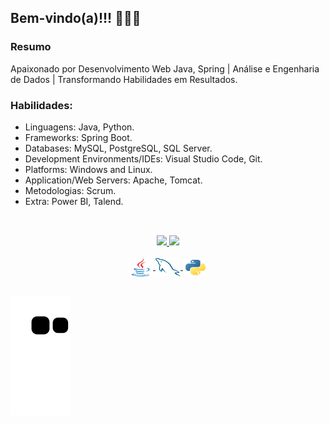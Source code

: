 ## Bem-vindo(a)!!! 👋🧑‍💻

### Resumo 
Apaixonado por Desenvolvimento Web Java, Spring | Análise e Engenharia de Dados | Transformando Habilidades em Resultados.

### Habilidades: 
* Linguagens: Java, Python.
* Frameworks: Spring Boot.
* Databases: MySQL, PostgreSQL, SQL Server.
* Development Environments/IDEs: Visual Studio Code, Git.
* Platforms: Windows and Linux.
* Application/Web Servers: Apache, Tomcat.
* Metodologias: Scrum.
* Extra: Power BI, Talend.
 
 ##

</br>
<div align="center">
  <a href="https://github.com/thiagoregueira">
  <img height="150em" src="https://github-readme-stats.vercel.app/api?username=thiagoregueira&show_icons=true&theme=dracula&include_all_commits=true&count_private=true"/>
  <img height="150em" src="https://github-readme-stats.vercel.app/api/top-langs/?username=thiagoregueira&layout=compact&langs_count=7&theme=dracula"/>
</div>
  
<div align="center">
  <div style="display: inline_block"><br>
    <img align="center" alt="Alex-Java" height="30" width="40" src="https://raw.githubusercontent.com/devicons/devicon/master/icons/java/java-original.svg">
    <img align="center" alt="Alex-MySql" height="30" width="40" src="https://raw.githubusercontent.com/devicons/devicon/master/icons/mysql/mysql-original.svg">
    <img align="center" alt="Alex-Python" height="30" width="40" src="https://raw.githubusercontent.com/devicons/devicon/master/icons/python/python-original.svg">
   </div>
</div>
  
##
  
![Snake animation](https://github.com/rafaballerini/rafaballerini/blob/output/github-contribution-grid-snake.svg)
